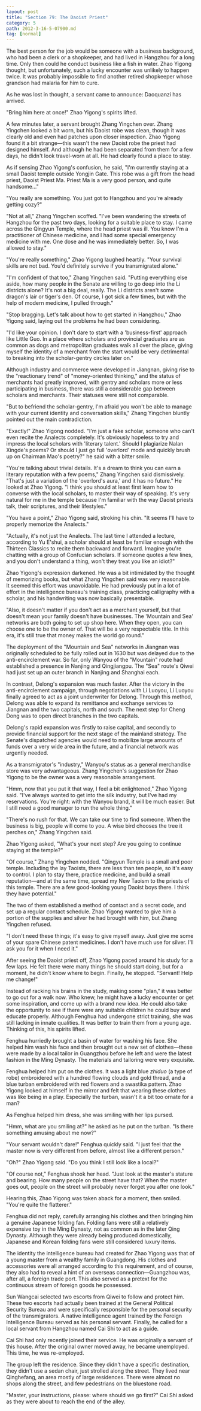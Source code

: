```yaml
---
layout: post
title: "Section 79: The Daoist Priest"
category: 5
path: 2012-3-16-5-07900.md
tag: [normal]
---
```


The best person for the job would be someone with a business background, who had been a clerk or a shopkeeper, and had lived in Hangzhou for a long time. Only then could he conduct business like a fish in water. Zhao Yigong thought, but unfortunately, such a lucky encounter was unlikely to happen twice. It was probably impossible to find another retired shopkeeper whose grandson had malaria for him to cure.

As he was lost in thought, a servant came to announce: Daoquanzi has arrived.

"Bring him here at once!" Zhao Yigong's spirits lifted.

A few minutes later, a servant brought Zhang Yingchen over. Zhang Yingchen looked a bit worn, but his Daoist robe was clean, though it was clearly old and even had patches upon closer inspection. Zhao Yigong found it a bit strange—this wasn't the new Daoist robe the priest had designed himself. And although he had been separated from them for a few days, he didn't look travel-worn at all. He had clearly found a place to stay.

As if sensing Zhao Yigong's confusion, he said, "I'm currently staying at a small Daoist temple outside Yongjin Gate. This robe was a gift from the head priest, Daoist Priest Ma. Priest Ma is a very good person, and quite handsome..."

"You really are something. You just got to Hangzhou and you're already getting cozy?"

"Not at all," Zhang Yingchen scoffed. "I've been wandering the streets of Hangzhou for the past two days, looking for a suitable place to stay. I came across the Qingyun Temple, where the head priest was ill. You know I'm a practitioner of Chinese medicine, and I had some special emergency medicine with me. One dose and he was immediately better. So, I was allowed to stay."

"You're really something," Zhao Yigong laughed heartily. "Your survival skills are not bad. You'd definitely survive if you transmigrated alone."

"I'm confident of that too," Zhang Yingchen said. "Putting everything else aside, how many people in the Senate are willing to go deep into the Li districts alone? It's not a big deal, really. The Li districts aren't some dragon's lair or tiger's den. Of course, I got sick a few times, but with the help of modern medicine, I pulled through."

"Stop bragging. Let's talk about how to get started in Hangzhou," Zhao Yigong said, laying out the problems he had been considering.

"I'd like your opinion. I don't dare to start with a 'business-first' approach like Little Guo. In a place where scholars and provincial graduates are as common as dogs and metropolitan graduates walk all over the place, giving myself the identity of a merchant from the start would be very detrimental to breaking into the scholar-gentry circles later on."

Although industry and commerce were developed in Jiangnan, giving rise to the "reactionary trend" of "money-oriented thinking," and the status of merchants had greatly improved, with gentry and scholars more or less participating in business, there was still a considerable gap between scholars and merchants. Their statuses were still not comparable.

"But to befriend the scholar-gentry, I'm afraid you won't be able to manage with your current identity and conversation skills," Zhang Yingchen bluntly pointed out the main contradiction.

"Exactly!" Zhao Yigong nodded. "I'm just a fake scholar, someone who can't even recite the Analects completely. It's obviously hopeless to try and impress the local scholars with 'literary talent.' Should I plagiarize Nalan Xingde's poems? Or should I just go full 'overlord' mode and quickly brush up on Chairman Mao's poetry?" he said with a bitter smile.

"You're talking about trivial details. It's a dream to think you can earn a literary reputation with a few poems," Zhang Yingchen said dismissively. "That's just a variation of the 'overlord's aura,' and it has no future." He looked at Zhao Yigong. "I think you should at least first learn how to converse with the local scholars, to master their way of speaking. It's very natural for me in the temple because I'm familiar with the way Daoist priests talk, their scriptures, and their lifestyles."

"You have a point," Zhao Yigong said, stroking his chin. "It seems I'll have to properly memorize the Analects."

"Actually, it's not just the Analects. The last time I attended a lecture, according to Yu E'shui, a scholar should at least be familiar enough with the Thirteen Classics to recite them backward and forward. Imagine you're chatting with a group of Confucian scholars. If someone quotes a few lines, and you don't understand a thing, won't they treat you like an idiot?"

Zhao Yigong's expression darkened. He was a bit intimidated by the thought of memorizing books, but what Zhang Yingchen said was very reasonable. It seemed this effort was unavoidable. He had previously put in a lot of effort in the intelligence bureau's training class, practicing calligraphy with a scholar, and his handwriting was now basically presentable.

"Also, it doesn't matter if you don't act as a merchant yourself, but that doesn't mean your family doesn't have businesses. The 'Mountain and Sea' networks are both going to set up shop here. When they open, you can choose one to be the owner of. That will be a very respectable title. In this era, it's still true that money makes the world go round."

The deployment of the "Mountain and Sea" networks in Jiangnan was originally scheduled to be fully rolled out in 1630 but was delayed due to the anti-encirclement war. So far, only Wanyou of the "Mountain" route had established a presence in Nanjing and Qingjiangpu. The "Sea" route's Qiwei had just set up an outer branch in Nanjing and Shanghai each.

In contrast, Delong's expansion was much faster. After the victory in the anti-encirclement campaign, through negotiations with Li Luoyou, Li Luoyou finally agreed to act as a joint underwriter for Delong. Through this method, Delong was able to expand its remittance and exchange services to Jiangnan and the two capitals, north and south. The next step for Cheng Dong was to open direct branches in the two capitals.

Delong's rapid expansion was firstly to raise capital, and secondly to provide financial support for the next stage of the mainland strategy. The Senate's dispatched agencies would need to mobilize large amounts of funds over a very wide area in the future, and a financial network was urgently needed.

As a transmigrator's "industry," Wanyou's status as a general merchandise store was very advantageous. Zhang Yingchen's suggestion for Zhao Yigong to be the owner was a very reasonable arrangement.

"Hmm, now that you put it that way, I feel a bit enlightened," Zhao Yigong said. "I've always wanted to get into the silk industry, but I've had my reservations. You're right: with the Wanyou brand, it will be much easier. But I still need a good manager to run the whole thing."

"There's no rush for that. We can take our time to find someone. When the business is big, people will come to you. A wise bird chooses the tree it perches on," Zhang Yingchen said.

Zhao Yigong asked, "What's your next step? Are you going to continue staying at the temple?"

"Of course," Zhang Yingchen nodded. "Qingyun Temple is a small and poor temple. Including the lay Taoists, there are less than ten people, so it's easy to control. I plan to stay there, practice medicine, and build a small reputation—and at the same time, spread my New Taoism to the priests of this temple. There are a few good-looking young Daoist boys there. I think they have potential."

The two of them established a method of contact and a secret code, and set up a regular contact schedule. Zhao Yigong wanted to give him a portion of the supplies and silver he had brought with him, but Zhang Yingchen refused.

"I don't need these things; it's easy to give myself away. Just give me some of your spare Chinese patent medicines. I don't have much use for silver. I'll ask you for it when I need it."

After seeing the Daoist priest off, Zhao Yigong paced around his study for a few laps. He felt there were many things he should start doing, but for a moment, he didn't know where to begin. Finally, he stopped. "Servant! Help me change!"

Instead of racking his brains in the study, making some "plan," it was better to go out for a walk now. Who knew, he might have a lucky encounter or get some inspiration, and come up with a brand new idea. He could also take the opportunity to see if there were any suitable children he could buy and educate properly. Although Fenghua had undergone strict training, she was still lacking in innate qualities. It was better to train them from a young age. Thinking of this, his spirits lifted.

Fenghua hurriedly brought a basin of water for washing his face. She helped him wash his face and then brought out a new set of clothes—these were made by a local tailor in Guangzhou before he left and were the latest fashion in the Ming Dynasty. The materials and tailoring were very exquisite.

Fenghua helped him put on the clothes. It was a light blue *zhiduo* (a type of robe) embroidered with a hundred flowing clouds and gold thread, and a blue turban embroidered with red flowers and a swastika pattern. Zhao Yigong looked at himself in the mirror and felt that wearing these clothes was like being in a play. Especially the turban, wasn't it a bit too ornate for a man?

As Fenghua helped him dress, she was smiling with her lips pursed.

"Hmm, what are you smiling at?" he asked as he put on the turban. "Is there something amusing about me now?"

"Your servant wouldn't dare!" Fenghua quickly said. "I just feel that the master now is very different from before, almost like a different person."

"Oh?" Zhao Yigong said. "Do you think I still look like a local?"

"Of course not," Fenghua shook her head. "Just look at the master's stature and bearing. How many people on the street have that? When the master goes out, people on the street will probably never forget you after one look."

Hearing this, Zhao Yigong was taken aback for a moment, then smiled. "You're quite the flatterer."

Fenghua did not reply, carefully arranging his clothes and then bringing him a genuine Japanese folding fan. Folding fans were still a relatively expensive toy in the Ming Dynasty, not as common as in the later Qing Dynasty. Although they were already being produced domestically, Japanese and Korean folding fans were still considered luxury items.

The identity the intelligence bureau had created for Zhao Yigong was that of a young master from a wealthy family in Guangdong. His clothes and accessories were all arranged according to this requirement, and of course, they also had to reveal a hint of an overseas connection—Guangzhou was, after all, a foreign trade port. This also served as a pretext for the continuous stream of foreign goods he possessed.

Sun Wangcai selected two escorts from Qiwei to follow and protect him. These two escorts had actually been trained at the General Political Security Bureau and were specifically responsible for the personal security of the transmigrators. A native intelligence agent trained by the Foreign Intelligence Bureau served as his personal servant. Finally, he called for a local servant from Hangzhou named Cai Shi to act as a guide.

Cai Shi had only recently joined their service. He was originally a servant of this house. After the original owner moved away, he became unemployed. This time, he was re-employed.

The group left the residence. Since they didn't have a specific destination, they didn't use a sedan chair, just strolled along the street. They lived near Qinghefang, an area mostly of large residences. There were almost no shops along the street, and few pedestrians on the bluestone road.

"Master, your instructions, please: where should we go first?" Cai Shi asked as they were about to reach the end of the alley.